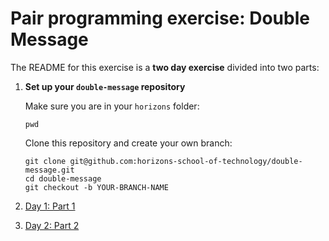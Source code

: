 # Pair programming exercise: Double Message

The README for this exercise is a **two day exercise** divided into two parts:

1. **Set up your `double-message` repository**

    Make sure you are in your `horizons` folder:

    ```
    pwd
    ```

    Clone this repository and create your own branch:

    ```
    git clone git@github.com:horizons-school-of-technology/double-message.git
    cd double-message
    git checkout -b YOUR-BRANCH-NAME
    ```

1. [Day 1: Part 1](./readme-part1.md)
1. [Day 2: Part 2](./readme-part2.md)
